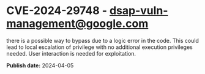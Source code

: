 # CVE-2024-29748 - dsap-vuln-management@google.com

there is a possible way to bypass  due to a logic error in the code. This could lead to local escalation of privilege with no additional execution privileges needed. User interaction is needed for exploitation.

**Publish date:** 2024-04-05
